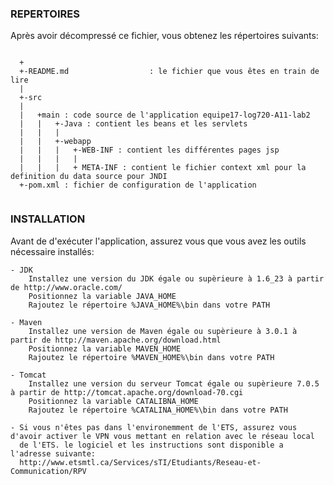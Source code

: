 
<h3>REPERTOIRES</h3>

Après avoir décompressé ce fichier, vous obtenez les répertoires suivants:
  
  <pre><code>   
  +
  +-README.md                  : le fichier que vous êtes en train de lire
  |
  +-src 
  |
  |   +main : code source de l'application equipe17-log720-A11-lab2 
  |   |   +-Java : contient les beans et les servlets
  |   |   |
  |   |   +-webapp
  |   |   |   +-WEB-INF : contient les différentes pages jsp 
  |   |   |   |
  |   |   |   + META-INF : contient le fichier context xml pour la definition du data source pour JNDI
  +-pom.xml : fichier de configuration de l'application
  </code></pre>
  
 <h3>INSTALLATION</h3>
 
 Avant de d'exécuter l'application, assurez vous que vous avez les outils nécessaire installés:

    - JDK
        Installez une version du JDK égale ou supèrieure à 1.6_23 à partir de http://www.oracle.com/
        Positionnez la variable JAVA_HOME
        Rajoutez le répertoire %JAVA_HOME%\bin dans votre PATH
        
    - Maven
        Installez une version de Maven égale ou supèrieure à 3.0.1 à partir de http://maven.apache.org/download.html
        Positionnez la variable MAVEN_HOME
        Rajoutez le répertoire %MAVEN_HOME%\bin dans votre PATH
        
    - Tomcat
        Installez une version du serveur Tomcat égale ou supèrieure 7.0.5 à partir de http://tomcat.apache.org/download-70.cgi
        Positionnez la variable CATALIBNA_HOME
        Rajoutez le répertoire %CATALINA_HOME%\bin dans votre PATH
        
    - Si vous n'êtes pas dans l'environemment de l'ETS, assurez vous d'avoir activer le VPN vous mettant en relation avec le réseau local
      de l'ETS. le logiciel et les instructions sont disponible a l'adresse suivante: 
      http://www.etsmtl.ca/Services/sTI/Etudiants/Reseau-et-Communication/RPV
      
      
